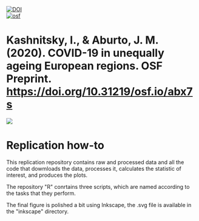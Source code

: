 [![DOI](https://zenodo.org/badge/248101056.svg)](https://zenodo.org/badge/latestdoi/248101056)  
[![osf](https://img.shields.io/badge/osf-abx7s-lightgrey.svg?style=for-the-badge)][osf]

# Kashnitsky, I., & Aburto, J. M. (2020). COVID-19 in unequally ageing European regions. OSF Preprint. https://doi.org/10.31219/osf.io/abx7s


[![][f1png]][f1pdf]

# Replication how-to 

This replication repository contains raw and processed data and all the code that dowmloads the data, processes it, calculates the statistic of interest, and produces the plots.

The repository "R" conrtains three scripts, which are named according to the tasks that they perform. 

The final figure is polished a bit using Inkscape, the .svg file is available in the "inkscape" directory. 

[osf]: https://doi.org/10.31219/osf.io/abx7s
[f1png]: inkscape/unequal-ageing-map-touch.png
[f1pdf]: inkscape/unequal-ageing-map-touch.pdf

